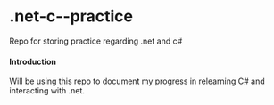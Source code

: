 # .net-c--practice

Repo for storing practice regarding .net and c#

#### Introduction

Will be using this repo to document my progress in relearning C# and interacting with .net.
